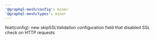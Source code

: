 ```yaml
---
'@graphql-mesh/config': minor
'@graphql-mesh/types': minor
---
```


feat(config): new skipSSLValidation configuration field that disabled SSL check on HTTP requests

